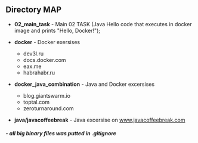 ## Directory MAP
* **02_main_task** - Main 02 TASK (Java Hello code that executes in docker image and prints "Hello, Docker!");

* **docker** - Docker exersises
  * dev3l.ru
  * docs.docker.com
  * eax.me
  * habrahabr.ru

* **docker_java_combination** - Java and Docker excersises
  * blog.giantswarm.io
  * toptal.com
  * zeroturnaround.com
  
* **java/javacoffeebreak** - Java excersise on www.javacoffeebreak.com

##### - all big binary files was putted in .gitignore
